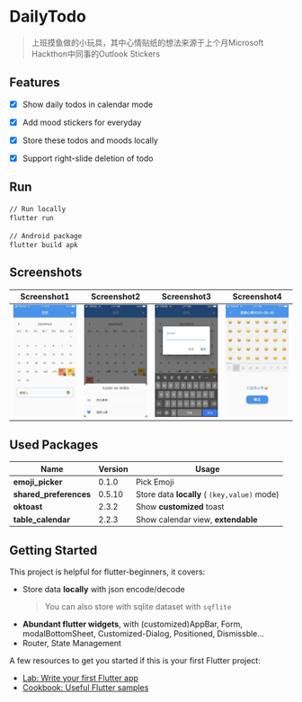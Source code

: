 # DailyTodo

> 上班摸鱼做的小玩具，其中心情贴纸的想法来源于上个月Microsoft Hackthon中同事的Outlook Stickers

## Features
- [x] Show daily todos in calendar mode
- [x] Add mood stickers for everyday
- [x] Store these todos and moods locally
- [x] Support right-slide deletion of todo
 
 
## Run
```
// Run locally
flutter run

// Android package 
flutter build apk
```

## Screenshots

 Screenshot1 | Screenshot2 | Screenshot3 | Screenshot4
 -|-|-|-
 ![sh1](https://github.com/WxxShirley/DailyTodo/blob/master/imgs/screenshot1.png)|![sh2](https://github.com/WxxShirley/DailyTodo/blob/master/imgs/screenshot2.png)|![sh3](https://github.com/WxxShirley/DailyTodo/blob/master/imgs/screenshot3.png)|![sh4](https://github.com/WxxShirley/DailyTodo/blob/master/imgs/screenshot4.png)


## Used Packages
 Name | Version | Usage
 -|-|-
 **emoji_picker** | 0.1.0 | Pick Emoji
 **shared_preferences** | 0.5.10 | Store data **locally** ( `(key,value)` mode)
 **oktoast** | 2.3.2 | Show **customized** toast
 **table_calendar** | 2.2.3 | Show calendar view, **extendable**


## Getting Started

This project is helpful for flutter-beginners,
it covers:
* Store data **locally** with json encode/decode
   > You can also store with sqlite dataset with `sqflite`
* **Abundant flutter widgets**, with (customized)AppBar, Form, modalBottomSheet, Customized-Dialog, Positioned, Dismissble...
* Router, State Management


A few resources to get you started if this is your first Flutter project:

- [Lab: Write your first Flutter app](https://flutter.dev/docs/get-started/codelab)
- [Cookbook: Useful Flutter samples](https://flutter.dev/docs/cookbook)

